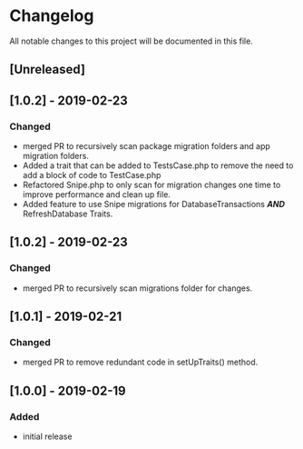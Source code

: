 # Changelog
All notable changes to this project will be documented in this file.

## [Unreleased]

## [1.0.2] - 2019-02-23
### Changed
- merged PR to recursively scan package migration folders and app migration folders.
- Added a trait that can be added to TestsCase.php to remove the need to add a block of code to TestCase.php
- Refactored Snipe.php to only scan for migration changes one time to improve performance and clean up file.
- Added feature to use Snipe migrations for DatabaseTransactions ***AND*** RefreshDatabase Traits.

## [1.0.2] - 2019-02-23
### Changed
- merged PR to recursively scan migrations folder for changes.

## [1.0.1] - 2019-02-21
### Changed
- merged PR to remove redundant code in setUpTraits() method.

## [1.0.0] - 2019-02-19
### Added
- initial release
